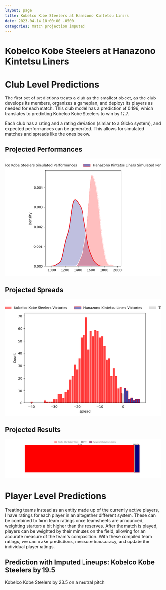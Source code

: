 ```yaml
---  
layout: page  
title: Kobelco Kobe Steelers at Hanazono Kintetsu Liners  
date: 2023-04-14 18:00:00 -0500  
categories: match projection imputed  
---
```

# Kobelco Kobe Steelers at Hanazono Kintetsu Liners

# Club Level Predictions


The first set of predictions treats a club as the smallest object, as the club develops its members, organizes a gameplan, and deploys its players as needed for each match. This club model has a prediction of 0.196, which translates to predicting Kobelco Kobe Steelers to win by 12.7.

Each club has a rating and a rating deviation (simiar to a Glicko system), and expected performances can be generated. This allows for simulated matches and spreads like the ones below.
## Projected Performances


![Projected Performances](plots/performances_2023-04-14-HanazonoKintetsuLiners-KobelcoKobeSteelers.png)
## Projected Spreads


![Projected Spreads](plots/spreads_2023-04-14-HanazonoKintetsuLiners-KobelcoKobeSteelers.png)
## Projected Results


![Projected Results](plots/resultbar_2023-04-14-HanazonoKintetsuLiners-KobelcoKobeSteelers.png)
# Player Level Predictions


Treating teams instead as an entity made up of the currently active players, I have ratings for each player in an altogether different system. These can be combined to form team ratings once teamsheets are announced, weighting starters a bit higher than the reserves. After the match is played, players can be weighted by their minutes on the field, allowing for an accurate measure of the team's composition. With these compiled team ratings, we can make predictions, measure inaccuracy, and update the individual player ratings.
## Prediction with Imputed Lineups: Kobelco Kobe Steelers by 19.5


Kobelco Kobe Steelers by 23.5 on a neutral pitch

